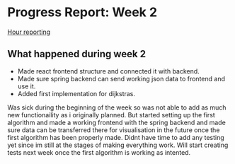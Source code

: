 <h1>Progress Report: Week 2</h1>

[Hour reporting](https://github.com/Branuz/Algorithm-project-2022/blob/main/documentation/hour_reporting.md)

<h2>What happened during week 2</h2>

* Made react frontend structure and connected it with backend.
* Made sure spring backend can send working json data to frontend and use it.
* Added first implementation for dijkstras.

Was sick during the beginning of the week so was not able to add as much new functionaility as i originally planned. But started setting up the first algorithm and made a working frontend with the spring backend and made sure data can be transferred there for visualisation in the future once the first algorithm has been properly made. Didnt have time to add any testing yet since im still at the stages of making everything work. Will start creating tests next week once the first algorithm is working as intented.
